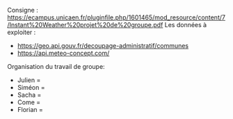 Consigne : https://ecampus.unicaen.fr/pluginfile.php/1601465/mod_resource/content/7/Instant%20Weather%20projet%20de%20groupe.pdf
Les données à exploiter :
- https://geo.api.gouv.fr/decoupage-administratif/communes
- https://api.meteo-concept.com/

Organisation du travail de groupe:  
- Julien =   
- Siméon =  
- Sacha =  
- Come =  
- Florian =  
